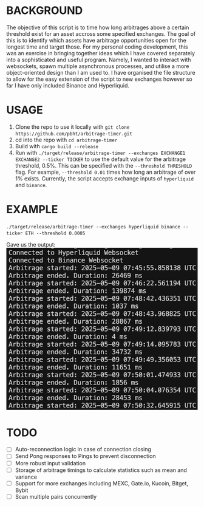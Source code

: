 # BACKGROUND
The objective of this script is to time how long arbitrages above a certain threshold exist for an asset accross some specified exchanges. The goal of this is to identify which assets have arbitrage opportunities open for the longest time and target those. For my personal coding development, this was an exercise in bringing together ideas which I have covered separately into a sophisticated and useful program. Namely, I wanted to interact with websockets, spawn multiple asynchronous processes, and utilise a more object-oriented design than I am used to. I have organised the file structure to allow for the easy extension of the script to new exchanges however so far I have only included Binance and Hyperliquid. 

# USAGE
1. Clone the repo to use it locally with `git clone https://github.com/pbht/arbitrage-timer.git`
2. cd into the repo with `cd arbitrage-timer`
3. Build with `cargo build --release`
4. Run with `./target/release/arbitrage-timer --exchanges EXCHANGE1 EXCHANGE2 --ticker TICKER` to use the default value for the arbitrage threshold, 0.5%. This can be specified with the `--threshold THRESHOLD` flag. For example, `--threshold 0.01` times how long an arbitrage of over 1% exists. Currently, the script accepts exchange inputs of `hyperliquid` and `binance`.

# EXAMPLE
`./target/release/arbitrage-timer --exchanges hyperliquid binance --ticker ETH --threshold 0.0005`

Gave us the output: \
![Arbitrage Timer Output](assets/arbitrage-timer-demo.png)

# TODO
- [ ] Auto-reconnection logic in case of connection closing
- [ ] Send Pong responses to Pings to prevent disconnection
- [ ] More robust input validation
- [ ] Storage of arbitrage timings to calculate statistics such as mean and variance
- [ ] Support for more exchanges including MEXC, Gate.io, Kucoin, Bitget, Bybit
- [ ] Scan multiple pairs concurrently
